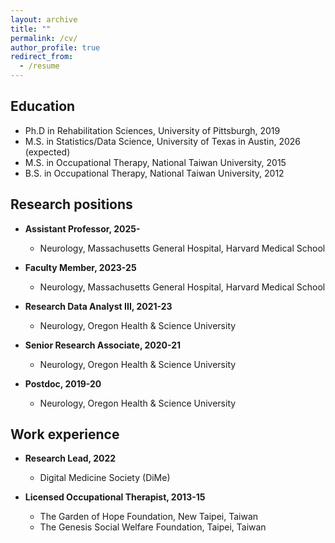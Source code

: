 ```yaml
---
layout: archive
title: ""
permalink: /cv/
author_profile: true
redirect_from:
  - /resume
---
```

Education
------
* Ph.D in Rehabilitation Sciences, University of Pittsburgh, 2019
* M.S. in Statistics/Data Science, University of Texas in Austin, 2026 (expected)
* M.S. in Occupational Therapy, National Taiwan University, 2015
* B.S. in Occupational Therapy, National Taiwan University, 2012

Research positions
------
* **Assistant Professor, 2025-**
  * Neurology, Massachusetts General Hospital, Harvard Medical School

* **Faculty Member, 2023-25**
  * Neurology, Massachusetts General Hospital, Harvard Medical School

* **Research Data Analyst III, 2021-23**
  * Neurology, Oregon Health & Science University
 
* **Senior Research Associate, 2020-21**
  * Neurology, Oregon Health & Science University
 
* **Postdoc, 2019-20**
  * Neurology, Oregon Health & Science University

Work experience
------
* **Research Lead, 2022**
  * Digital Medicine Society (DiMe)

* **Licensed Occupational Therapist, 2013-15**
  * The Garden of Hope Foundation, New Taipei, Taiwan
  * The Genesis Social Welfare Foundation, Taipei, Taiwan
